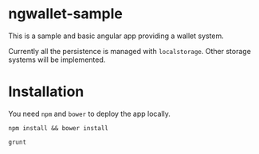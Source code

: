 ngwallet-sample
===============

This is a sample and basic angular app providing a wallet system.

Currently all the persistence is managed with `localstorage`. Other storage systems will be implemented.

Installation
=====

You need `npm` and `bower` to deploy the app locally.

`npm install && bower install`

`grunt`
